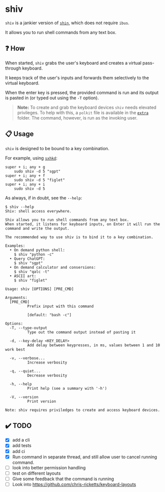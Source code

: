 # shiv

`shiv` is a jankier version of [`shin`](https://github.com/p-e-w/shin), which does not require `ibus`.

It allows you to run shell commands from any text box.

## ❓ How

When started, `shiv` grabs the user's keyboard and creates a virtual pass-through keyboard.

It keeps track of the user's inputs and forwards them selectively to the virtual keyboard.

When the enter key is pressed, the provided command is run and its output is pasted in (or typed out using the `-T` option).

> **Note:** To create and grab the keyboard devices `shiv` needs elevated privileges. To help with this, a `polkit` file is available in the [`extra`](./extra) folder. The command, however, is run as the invoking user.

## 📋 Usage

`shiv` is designed to be bound to a key combination.

For example, using [`sxhkd`](https://github.com/baskerville/sxhkd):

```sxhkd
super + i; any + g
    sudo shiv -d 5 "sgpt"
super + i; any + f
    sudo shiv -d 5 "figlet"
super + i; any + i
    sudo shiv -d 5
```

As always, if in doubt, see the `--help`:

<!-- help start -->

```console
$ shiv --help
Shiv: shell access everywhere.

Shiv allows you to run shell commands from any text box.
When started, it listens for keyboard inputs, on Enter it will run the command and write the output.

The recommended way to use shiv is to bind it to a key combination.

Examples:
  • On demand python shell:
    $ shiv "python -c"
  • Query ChatGPT:
    $ shiv "sgpt"
  • On demand calculator and consersions:
    $ shiv "qalc -t"
  • ASCII art:
    $ shiv "figlet"

Usage: shiv [OPTIONS] [PRE_CMD]

Arguments:
  [PRE_CMD]
          Prefix input with this command

          [default: "bash -c"]

Options:
  -T, --type-output
          Type out the command output instead of pasting it

  -d, --key-delay <KEY_DELAY>
          Add delay between keypresses, in ms, values between 1 and 10 work best

  -v, --verbose...
          Increase verbosity

  -q, --quiet...
          Decrease verbosity

  -h, --help
          Print help (see a summary with '-h')

  -V, --version
          Print version

Note: shiv requires priviledges to create and access keyboard devices.
```

<!-- help end -->

## ✔️ TODO

- [x] add a cli
- [x] add tests
- [x] add ci
- [x] Run command in separate thread, and still allow user to cancel running command.
- [ ] look into better permission handling
- [ ] test on different layouts
- [ ] Give some feedback that the command is running
- [ ] Look into https://github.com/chris-ricketts/keyboard-layouts
